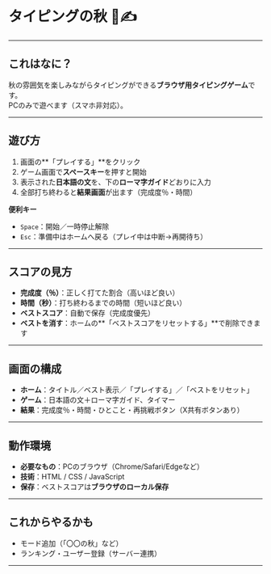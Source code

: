 # タイピングの秋 🍁✍️

---

## これはなに？
秋の雰囲気を楽しみながらタイピングができる**ブラウザ用タイピングゲーム**です。  
PCのみで遊べます（スマホ非対応）。

---

## 遊び方
1. 画面の**「プレイする」**をクリック  
2. ゲーム画面で**スペースキー**を押すと開始  
3. 表示された**日本語の文**を、下の**ローマ字ガイド**どおりに入力  
4. 全部打ち終わると**結果画面**が出ます（完成度％・時間）

**便利キー**
- `Space`：開始／一時停止解除  
- `Esc`：準備中はホームへ戻る（プレイ中は中断→再開待ち）

---

## スコアの見方
- **完成度（％）**：正しく打てた割合（高いほど良い）  
- **時間（秒）**：打ち終わるまでの時間（短いほど良い）  
- **ベストスコア**：自動で保存（完成度優先）  
- **ベストを消す**：ホームの**「ベストスコアをリセットする」**で削除できます

---

## 画面の構成
- **ホーム**：タイトル／ベスト表示／「プレイする」／「ベストをリセット」  
- **ゲーム**：日本語の文＋ローマ字ガイド、タイマー  
- **結果**：完成度％・時間・ひとこと・再挑戦ボタン（X共有ボタンあり）

---

## 動作環境
- **必要なもの**：PCのブラウザ（Chrome/Safari/Edgeなど）  
- **技術**：HTML / CSS / JavaScript
- **保存**：ベストスコアは**ブラウザのローカル保存**

---

## これからやるかも
- モード追加（「〇〇の秋」など）  
- ランキング・ユーザー登録（サーバー連携）

---
